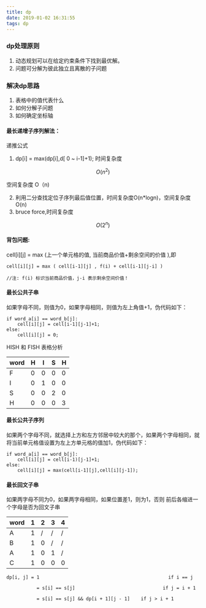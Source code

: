 ```yaml
---
title: dp
date: 2019-01-02 16:31:55
tags: dp
---
```



### dp处理原则
1. 动态规划可以在给定约束条件下找到最优解。
2. 问题可分解为彼此独立且离散的子问题


### 解决dp思路
1. 表格中的值代表什么
2. 如何分解子问题
3. 如何确定坐标轴


#### 最长递增子序列解法：
递推公式
1. dp[i] = max(dp[i],d[ 0 ~ i-1]+1); 时间复杂度 
```math
O(n^2)
```
空间复杂度 O（n)

2. 利用二分查找定位子序列最后值位置，时间复杂度O(n*logn)，空间复杂度 O(n)
3. bruce force,时间复杂度
```math
  O(2^n)
```
#### 背包问题:

cell[i][j] = max (上一个单元格的值, 当前商品价值+剩余空间的价值 ),即

```
cell[i][j] = max ( cell[i-1][j] , f(i) + cell[i-1][j-i] )

//注: f(i) 标识当前商品价值，j-i 表示剩余空间价值！
```


#### 最长公共子串

如果字母不同，则值为0，如果字母相同，则值为左上角值+1，伪代码如下：

```伪代码如下
if word_a[i] == word_b[j]:
    cell[i][j] = cell[i-1][j-1]+1;
else:
    cell[i][j] = 0;  
```
HISH 和 FISH 表格分析

word | H | I | S | H 
---|---|---|---|---
F | 0 | 0 | 0 | 0 
I | 0 | 1 | 0 | 0
S | 0 | 0 | 2 | 0
H | 0 | 0 | 0 | 3    




#### 最长公共子序列

如果两个字母不同，就选择上方和左方邻居中较大的那个，如果两个字母相同，就将当前单元格值设置为左上方单元格的值加1，伪代码如下：
```
if word_a[i] == word_b[j]:
    cell[i][j] = cell[i-1)[j-1]+1;
else:
    cell[i][j] = max(cell[i-1][j],cell[i][j-1]);
```

#### 最长回文子串
如果两字母不同为0，如果两字母相同，如果位置差1，则为1，否则 前后各缩进一个字母是否为回文子串

word | 1 | 2 | 3 | 4 
---|---|---|---|---
A | 1 | / | / | / 
B | 1 | 0 | / | /
A | 1 | 0 | 1 | /
C | 1 | 0 | 0 | 0    


```
dp[i, j] = 1                                               if i == j

           = s[i] == s[j]                                if j = i + 1

           = s[i] == s[j] && dp[i + 1][j - 1]    if j > i + 1      
```